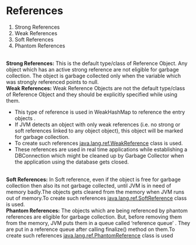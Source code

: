 # References



1. Strong References
2. Weak References
3. Soft References
4. Phantom References

\
**Strong References:** This is the default type/class of Reference Object. Any object which has an active strong reference are not eligible for garbage collection. The object is garbage collected only when the variable which was strongly referenced points to null.\
**Weak References:** Weak Reference Objects are not the default type/class of Reference Object and they should be explicitly specified while using them.

* This type of reference is used in WeakHashMap to reference the entry objects .
* If JVM detects an object with only weak references (i.e. no strong or soft references linked to any object object), this object will be marked for garbage collection.
* To create such references [java.lang.ref.WeakReference](https://docs.oracle.com/javase/7/docs/api/java/lang/ref/WeakReference.html) class is used.
* These references are used in real time applications while establishing a DBConnection which might be cleaned up by Garbage Collector when the application using the database gets closed.

\
**Soft References:** In Soft reference, even if the object is free for garbage collection then also its not garbage collected, until JVM is in need of memory badly.The objects gets cleared from the memory when JVM runs out of memory.To create such references [java.lang.ref.SoftReference](https://docs.oracle.com/javase/7/docs/api/java/lang/ref/SoftReference.html) class is used.\
**Phantom References:** The objects which are being referenced by phantom references are eligible for garbage collection. But, before removing them from the memory, JVM puts them in a queue called ‘reference queue’ . They are put in a reference queue after calling finalize() method on them.To create such references [java.lang.ref.PhantomReference](https://docs.oracle.com/javase/7/docs/api/java/lang/ref/PhantomReference.html) class is used
